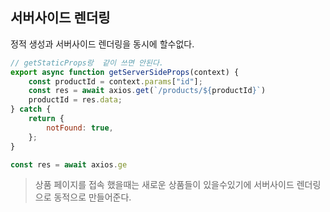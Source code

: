 ## 서버사이드 렌더링
정적 생성과 서버사이드 렌더링을 동시에 할수없다.
```js
// getStaticProps랑  같이 쓰면 안된다.
export async function getServerSideProps(context) {
	const productId = context.params["id"];
	const res = await axios.get(`/products/${productId}`)
	productId = res.data;
} catch {
	return {
		notFound: true,	
	};
}

const res = await axios.ge
```
> 상품 페이지를 접속 했을때는 새로운 상품들이 있을수있기에 서버사이드 렌더링으로 동적으로 만들어준다.

